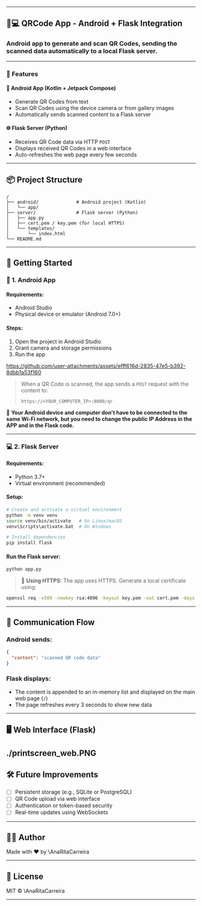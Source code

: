 
---

## 📱💻 QRCode App - Android + Flask Integration

### Android app to generate and scan QR Codes, sending the scanned data automatically to a local Flask server.

---

### 🧩 Features

#### 📱 Android App (Kotlin + Jetpack Compose)

* Generate QR Codes from text
* Scan QR Codes using the device camera or from gallery images
* Automatically sends scanned content to a Flask server

#### 🌐 Flask Server (Python)

* Receives QR Code data via HTTP `POST`
* Displays received QR Codes in a web interface
* Auto-refreshes the web page every few seconds

---

## 📦 Project Structure

```
/
├── android/              # Android project (Kotlin)
│   └── app/
├── server/               # Flask server (Python)
│   ├── app.py
│   ├── cert.pem / key.pem (for local HTTPS)
│   └── templates/
│       └── index.html
└── README.md
```

---

## 🚀 Getting Started

### 📱 1. Android App

#### Requirements:

* Android Studio
* Physical device or emulator (Android 7.0+)

#### Steps:

1. Open the project in Android Studio
2. Grant camera and storage permissions
3. Run the app

https://github.com/user-attachments/assets/efff616d-2835-47e5-b392-8dbb1a53f160

> When a QR Code is scanned, the app sends a `POST` request with the content to:
>
> `https://<YOUR_COMPUTER_IP>:8000/qr`

📶 **Your Android device and computer don't have to be connected to the same Wi-Fi network, but you need to change the public IP Address in the APP and in the Flask code.**

---

### 💻 2. Flask Server

#### Requirements:

* Python 3.7+
* Virtual environment (recommended)

#### Setup:

```bash
# Create and activate a virtual environment
python -m venv venv
source venv/bin/activate   # On Linux/macOS
venv\Scripts\activate.bat  # On Windows

# Install dependencies
pip install flask
```

#### Run the Flask server:

```bash
python app.py
```

> 🔐 **Using HTTPS:** The app uses HTTPS. Generate a local certificate using:

```bash
openssl req -x509 -newkey rsa:4096 -keyout key.pem -out cert.pem -days 365 -nodes
```

---

## 🔗 Communication Flow

### Android sends:

```json
{
  "content": "scanned QR code data"
}
```

### Flask displays:

* The content is appended to an in-memory list and displayed on the main web page (`/`)
* The page refreshes every 3 seconds to show new data

---

## 🖥️ Web Interface (Flask)

./printscreen_web.PNG
---

## 🛠 Future Improvements

* [ ] Persistent storage (e.g., SQLite or PostgreSQL)
* [ ] QR Code upload via web interface
* [ ] Authentication or token-based security
* [ ] Real-time updates using WebSockets

---

## 👨‍💻 Author

Made with ❤️ by \AnaRitaCarreira

---

## 📄 License

MIT © \AnaRitaCarreira

---
